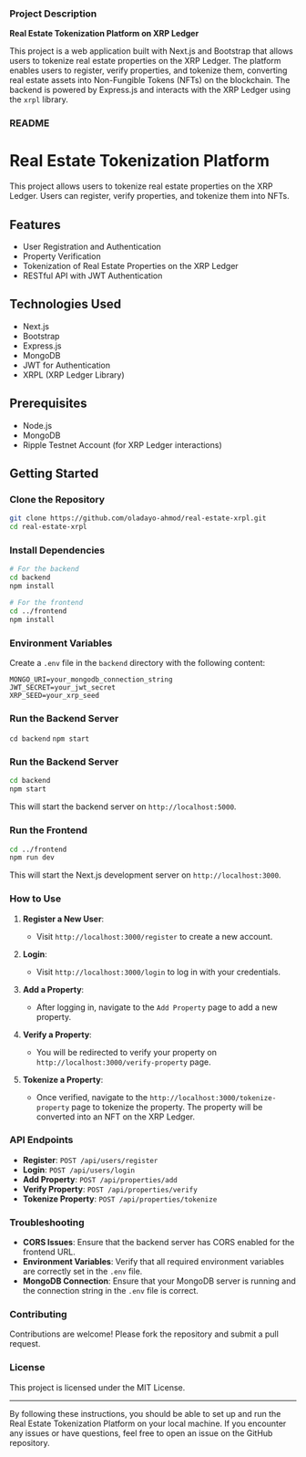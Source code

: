 ### Project Description

**Real Estate Tokenization Platform on XRP Ledger**

This project is a web application built with Next.js and Bootstrap that allows users to tokenize real estate properties on the XRP Ledger. The platform enables users to register, verify properties, and tokenize them, converting real estate assets into Non-Fungible Tokens (NFTs) on the blockchain. The backend is powered by Express.js and interacts with the XRP Ledger using the `xrpl` library.

### README

# Real Estate Tokenization Platform

This project allows users to tokenize real estate properties on the XRP Ledger. Users can register, verify properties, and tokenize them into NFTs.

## Features

- User Registration and Authentication
- Property Verification
- Tokenization of Real Estate Properties on the XRP Ledger
- RESTful API with JWT Authentication

## Technologies Used

- Next.js
- Bootstrap
- Express.js
- MongoDB
- JWT for Authentication
- XRPL (XRP Ledger Library)

## Prerequisites

- Node.js
- MongoDB
- Ripple Testnet Account (for XRP Ledger interactions)

## Getting Started

### Clone the Repository

```bash
git clone https://github.com/oladayo-ahmod/real-estate-xrpl.git
cd real-estate-xrpl
```

### Install Dependencies

```bash
# For the backend
cd backend
npm install

# For the frontend
cd ../frontend
npm install
```

### Environment Variables

Create a `.env` file in the `backend` directory with the following content:

```
MONGO_URI=your_mongodb_connection_string
JWT_SECRET=your_jwt_secret
XRP_SEED=your_xrp_seed
```

### Run the Backend Server

`cd backend`
`npm start`

### Run the Backend Server

```bash
cd backend
npm start
```

This will start the backend server on `http://localhost:5000`.

### Run the Frontend

```bash
cd ../frontend
npm run dev
```

This will start the Next.js development server on `http://localhost:3000`.

### How to Use

1. **Register a New User**:
   - Visit `http://localhost:3000/register` to create a new account.

2. **Login**:
   - Visit `http://localhost:3000/login` to log in with your credentials.

3. **Add a Property**:
   - After logging in, navigate to the `Add Property` page to add a new property.

4. **Verify a Property**:
   - You will be redirected to verify your property on `http://localhost:3000/verify-property` page.

5. **Tokenize a Property**:
   - Once verified, navigate to the `http://localhost:3000/tokenize-property` page to tokenize the property. The property will be converted into an NFT on the XRP Ledger.

### API Endpoints

- **Register**: `POST /api/users/register`
- **Login**: `POST /api/users/login`
- **Add Property**: `POST /api/properties/add`
- **Verify Property**: `POST /api/properties/verify`
- **Tokenize Property**: `POST /api/properties/tokenize`



### Troubleshooting

- **CORS Issues**: Ensure that the backend server has CORS enabled for the frontend URL.
- **Environment Variables**: Verify that all required environment variables are correctly set in the `.env` file.
- **MongoDB Connection**: Ensure that your MongoDB server is running and the connection string in the `.env` file is correct.

### Contributing

Contributions are welcome! Please fork the repository and submit a pull request.

### License

This project is licensed under the MIT License.

---

By following these instructions, you should be able to set up and run the Real Estate Tokenization Platform on your local machine. If you encounter any issues or have questions, feel free to open an issue on the GitHub repository.
